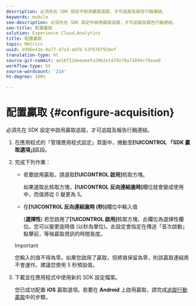 ```yaml
---
description: 必須先在 SDK 設定中啟用贏取追蹤，才可追蹤及報告行銷連結。
keywords: mobile
seo-description: 必須先在 SDK 設定中啟用贏取追蹤，才可追蹤及報告行銷連結。
seo-title: 配置贏取
solution: Experience Cloud,Analytics
title: 配置贏取
topic: Metrics
uuid: e996e43e-8a77-47a3-a6fb-53f676f92bef
translation-type: ht
source-git-commit: ae16f224eeaeefa29b2e1479270a72694c79aaa0
workflow-type: ht
source-wordcount: '214'
ht-degree: 100%

---
```



# 配置贏取 {#configure-acquisition}

必須先在 SDK 設定中啟用贏取追蹤，才可追蹤及報告行銷連結。

1. 在應用程式的「管理應用程式設定」頁面中，捲動至&#x200B;**[!UICONTROL 「SDK 贏取選項」]**&#x200B;區段。
1. 完成下列作業：

   * 若要啟用贏取，請選取&#x200B;**[!UICONTROL 啟用]**&#x200B;核取方塊。

      如果選取此核取方塊，**[!UICONTROL 反向連結逾時]**&#x200B;欄位就會變成使用中，而值將從 0 變更為 5。

   * 在&#x200B;**[!UICONTROL 反向連結逾時 (秒)]**&#x200B;欄位中輸入值

      (**選擇性**) 若您啟用了&#x200B;**[!UICONTROL 啟用]**&#x200B;核取方塊，此欄位為選擇性欄位。您可以變更逾時值 (以秒為單位)。此設定會指定在傳送「首次啟動」點擊前，等候贏取資訊的時間長度。
   >[!IMPORTANT]
   >您輸入的值不得為零。如果您啟用了贏取，但將值保留為零，則該贏取連結將不會運作。建議您使用 5 秒預設值。

1. 下載並在應用程式中使用新的 SDK 設定檔案。

   您已成功配置 **iOS** 贏取選項。若要在 **Android** 上啟用贏取，請完成[追蹤行動贏取](/help/android/acquisition-main/acquisition.md)中的步驟。
